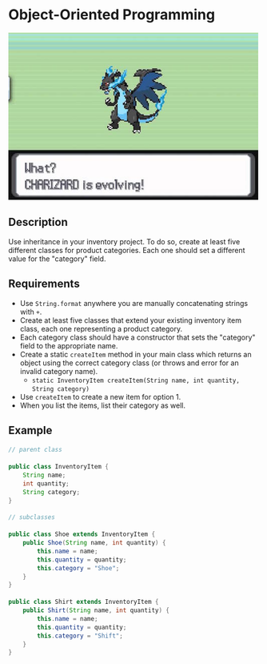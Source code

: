 # Object-Oriented Programming

![screenshot](screenshot.jpg)

## Description

Use inheritance in your inventory project. To do so, create at least five different classes for product categories. Each one should set a different value for the "category" field.

## Requirements

* Use `String.format` anywhere you are manually concatenating strings with `+`.
* Create at least five classes that extend your existing inventory item class, each one representing a product category.
* Each category class should have a constructor that sets the "category" field to the appropriate name.
* Create a static `createItem` method in your main class which returns an object using the correct category class (or throws and error for an invalid category name).
  * `static InventoryItem createItem(String name, int quantity, String category)`
* Use `createItem` to create a new item for option 1.
* When you list the items, list their category as well.

## Example

```java
// parent class

public class InventoryItem {
    String name;
    int quantity;
    String category;
}

// subclasses

public class Shoe extends InventoryItem {
    public Shoe(String name, int quantity) {
        this.name = name;
        this.quantity = quantity;
        this.category = "Shoe";
    }
}

public class Shirt extends InventoryItem {
    public Shirt(String name, int quantity) {
        this.name = name;
        this.quantity = quantity;
        this.category = "Shift";
    }
}
```
